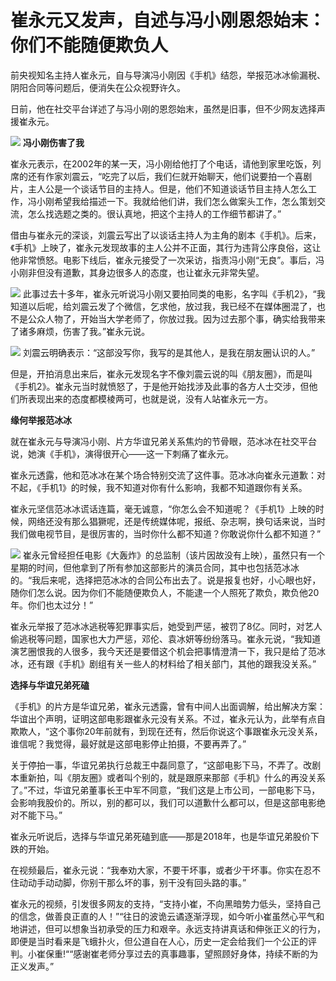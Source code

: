 # 崔永元又发声，自述与冯小刚恩怨始末：你们不能随便欺负人

前央视知名主持人崔永元，自与导演冯小刚因《手机》结怨，举报范冰冰偷漏税、阴阳合同等问题后，便消失在公众视野许久。

日前，他在社交平台详述了与冯小刚的恩怨始末，虽然是旧事，但不少网友选择声援崔永元。

![](https://inews.gtimg.com/om_bt/OIJ8MA2_N0r59CgSeOBQ0v1PJazky6JuYbdD9ZJmZNMAsAA/1000)
**冯小刚伤害了我**

崔永元表示，在2002年的某一天，冯小刚给他打了个电话，请他到家里吃饭，列席的还有作家刘震云，“吃完了以后，我们仨就开始聊天，他们说要拍一个喜剧片，主人公是一个谈话节目的主持人。但是，他们不知道谈话节目主持人怎么工作，冯小刚希望我给描述一下。我就给他们讲，我们怎么做案头工作，怎么策划交流，怎么找选题之类的。很认真地，把这个主持人的工作细节都讲了。”

借由与崔永元的深谈，刘震云写出了以谈话主持人为主角的剧本《手机》。后来，《手机》上映了，崔永元发现故事的主人公并不正面，其行为违背公序良俗，这让他非常愤怒。电影下线后，崔永元接受了一次采访，指责冯小刚“无良”。事后，冯小刚非但没有道歉，其身边很多人的态度，也让崔永元非常失望。

![](https://inews.gtimg.com/om_bt/OUJWdnOdxXzQhEWFNVKyoffBW_2E-qt6C5nAyaDpUwF30AA/1000)
此事过去十多年，崔永元听说冯小刚又要拍同类的电影，名字叫《手机2》，“我知道以后呢，给刘震云发了个微信，乞求他，放过我，我已经不在媒体圈混了，也不是公众人物了，开始当大学老师了，你放过我。因为过去那个事，确实给我带来了诸多麻烦，伤害了我。”崔永元说。

![](https://inews.gtimg.com/om_bt/OnFdJ46a9F3STYbHs00Tvs7aHl3fzUn4yYIC0ZB5V0QQAAA/1000)
刘震云明确表示：“这部没写你，我写的是其他人，是我在朋友圈认识的人。”

但是，开拍消息出来后，崔永元发现名字不像刘震云说的叫《朋友圈》，而是叫《手机2》。崔永元当时就愤怒了，于是他开始找涉及此事的各方人士交涉，但他们所表现出来的态度都模棱两可，也就是说，没有人站崔永元一方。

**缘何举报范冰冰**

就在崔永元与导演冯小刚、片方华谊兄弟关系焦灼的节骨眼，范冰冰在社交平台说，她演《手机》，演得很开心——这一下刺痛了崔永元。

崔永元透露，他和范冰冰在某个场合特别交流了这件事。范冰冰向崔永元道歉：对不起，《手机1》的时候，我不知道对你有什么影响，我都不知道跟你有关系。

崔永元坚信范冰冰谎话连篇，毫无诚意，“你怎么会不知道呢？《手机1》上映的时候，网络还没有那么猖獗呢，还是传统媒体呢，报纸、杂志啊，换句话来说，当时我们做电视节目，是很厉害的，当时你什么都不知道？你敢说你什么都不知道？”

![](https://inews.gtimg.com/om_bt/OZ7rUXnrBiCl3b_ILthBEwBZVM-lah3yWfWF-9LMZhuL8AA/1000)
崔永元曾经担任电影《大轰炸》的总监制（该片因故没有上映），虽然只有一个星期的时间，但他拿到了所有参加这部影片的演员合同，其中也包括范冰冰的。“我后来呢，选择把范冰冰的合同公布出去了。说是报复也好，小心眼也好，随你们怎么说。因为你们不能随便欺负人，不能逮一个人照死了欺负，欺负他20年。你们也太过分！”

崔永元举报了范冰冰逃税等犯罪事实后，她受到严惩，被罚了8亿。同时，对艺人偷逃税等问题，国家也大力严惩，邓伦、袁冰妍等纷纷落马。崔永元说，“我知道演艺圈恨我的人很多，我今天还是要借这个机会把事情澄清一下，我只是给了范冰冰，还有跟《手机》剧组有关一些人的材料给了相关部门，其他的跟我没关系。”

**选择与华谊兄弟死磕**

《手机》的片方是华谊兄弟，崔永元透露，曾有中间人出面调解，给出解决方案：华谊出个声明，证明这部电影跟崔永元没有关系。不过，崔永元认为，此举有点自欺欺人，“这个事你20年前就有，到现在还有，然后你说这个事跟崔永元没关系，谁信呢？我觉得，最好就是这部电影停止拍摄，不要再弄了。”

关于停拍一事，华谊兄弟执行总裁王中磊同意了，“这部电影下马，不弄了。改剧本重新拍，叫《朋友圈》或者叫个别的，就是跟原来那部《手机》什么的再没关系了。”不过，华谊兄弟董事长王中军不同意，“我们这是上市公司，一部电影下马，会影响我股价的。所以，别的都可以，我们可以道歉什么都可以，但是这部电影绝对不能下马。”

崔永元听说后，选择与华谊兄弟死磕到底——那是2018年，也是华谊兄弟股价下跌的开始。

在视频最后，崔永元说：“我奉劝大家，不要干坏事，或者少干坏事。你实在忍不住动动手动动脚，你别干那么坏的事，别干没有回头路的事。”

崔永元的视频，引发很多网友的支持，“支持小崔，不向黑暗势力低头，坚持自己的信念，做善良正直的人！”“往日的波诡云谲逐渐浮现，如今听小崔虽然心平气和地讲述，但可以想象当初承受的压力和艰辛。永远支持讲真话和伸张正义的行为，即便是当时看来是飞蛾扑火，但公道自在人心，历史一定会给我们一个公正的评判。小崔保重!““感谢崔老师分享过去的真事趣事，望照顾好身体，持续不断的为正义发声。”

